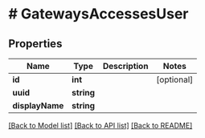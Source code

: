 # # GatewaysAccessesUser

## Properties

Name | Type | Description | Notes
------------ | ------------- | ------------- | -------------
**id** | **int** |  | [optional] 
**uuid** | **string** |  | 
**displayName** | **string** |  | 

[[Back to Model list]](../../README.md#documentation-for-models) [[Back to API list]](../../README.md#documentation-for-api-endpoints) [[Back to README]](../../README.md)


